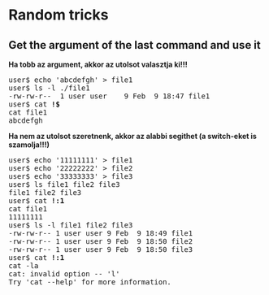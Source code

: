 # Random tricks
## Get the argument of the last command and use it
**Ha tobb az argument, akkor az utolsot valasztja ki!!!**
<pre>
user$ echo 'abcdefgh' > file1
user$ ls -l ./file1
-rw-rw-r--  1 user user    9 Feb  9 18:47 file1
user$ cat <b>!$</b>
cat file1
abcdefgh
</pre>
**Ha nem az utolsot szeretnenk, akkor az alabbi segithet (a switch-eket is szamolja!!!)**
<pre>
user$ echo '11111111' > file1
user$ echo '22222222' > file2
user$ echo '33333333' > file3
user$ ls file1 file2 file3
file1 file2 file3
user$ cat <b>!:1</b>
cat file1
11111111
user$ ls -l file1 file2 file3
-rw-rw-r-- 1 user user 9 Feb  9 18:49 file1
-rw-rw-r-- 1 user user 9 Feb  9 18:50 file2
-rw-rw-r-- 1 user user 9 Feb  9 18:50 file3
user$ cat <b>!:1</b>
cat -la
cat: invalid option -- 'l'
Try 'cat --help' for more information.
</pre>
